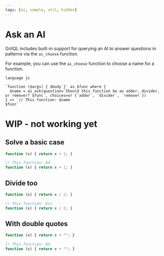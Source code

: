 ```yaml
---
tags: [ai, sample, util, hidden]
---
```


# Ask an AI

GritQL includes built-in support for querying an AI to answer questions in patterns via the `ai_choose` function.

For example, you can use the `ai_choose` function to choose a name for a function.


```grit
language js

`function ($args) { $body }` as $func where {
  $name = ai_ask(question=`Should this function be an adder, divider, or remover? $func`, choices=or {`adder`, `divider`, `remover`})
} => `// This function: $name
$func`

```

# WIP - not working yet

## Solve a basic case

```js
function (x) { return x + 1; }
```

```ts
// This function: Ad
function (x) { return x + 1; }
```

## Divide too

```js
function (x) { return x / 2; }
```

```ts
// This function: Div
function (x) { return x / 2; }
```

## With double quotes

```js
function (x) { return x + ""; }
```

```ts
// This function: Ad
function (x) { return x + ""; }
```
